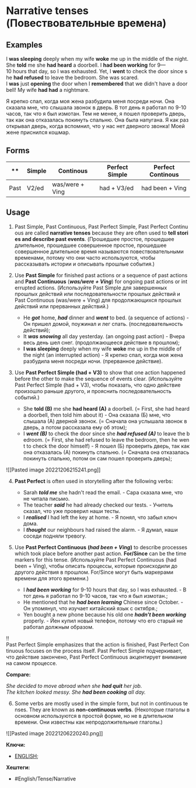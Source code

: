 
# Narrative tenses (Повествовательные времена)

## Examples

I **was sleeping** deeply when my wife **woke** me up in the middle of the night. She **told** me she **had heard** a doorbell. I **had been working** for 9—10 hours that day, so I was exhausted. Yet, I **went** to check the door since she **had refused** to leave the bedroom. She was scared.
I **was** just **opening** the door when I **remembered** that we didn't have a doorbell! My wife **had had** a nightmare.

Я крепко спал, когда моя жена разбудила меня посреди ночи. Она сказала мне, что слышала звонок в дверь. В тот день я работал по 9-10 часов, так что я был измотан. Тем не менее, я пошел проверить дверь, так как она отказалась покинуть спальню. Она была напугана.
Я как раз открывал дверь, когда вспомнил, что у нас нет дверного звонка! Моей жене приснился кошмар.


## Forms

 ** | Simple | Continous | Perfect Simple | Perfect Continous
  ---|----|---|----|----
Past | V2/ed | was/were + Ving | had + V3/ed | had been + Ving 


## Usage

1) Past Simple, Past Continuous, Past Perfect Simple, Past Perfect Continuous are called **narrative tenses** because they are often used to **tell stories and describe past events**. (Прошедшее простое, прошедшее длительное, прошедшее совершенное простое, прошедшее совершенное длительное время называются повествовательными временами, потому что они часто используются, чтобы рассказывать истории и описывать прошлые события.)

2) Use **Past Simple** for finished past actions or a sequence of past actions and **Past Continuous** (**_was/were + Ving_**) for ongoing past actions or interrupted actions. (Используйте Past Simple для завершенных прошлых действий или последовательности прошлых действий и Past Continuous (was/were + Ving) для продолжающихся прошлых действий или прерванных действий.)
	- He **_got_** home, **_had_** dinner and **_went_** to bed. (a sequence of actions) - Он пришел домой, поужинал и лег спать. (последовательность действий);
	- It **_was snowing_** all day yesterday. (an ongoing past action) - Вчера весь день шел снег. (продолжающееся действие в прошлом);
	- **I was sleeping** deeply when my wife **woke** me up in the middle of the night (an interrupted action) - Я крепко спал, когда моя жена разбудила меня посреди ночи. (прерванное действие).

3) Use **Past Perfect Simple (had + V3)** to show that one action happened before the other to make the sequence of events clear. (Используйте Past Perfect Simple (had + V3), чтобы показать, что одно действие произошло раньше другого, и прояснить последовательность событий.)
	- She **told (B)** me she **had heard (A)** a doorbell. (= First, she had heard a doorbell, then told him about it) - Она сказала (Б) мне, что слышала (А) дверной звонок. (= Сначала она услышала звонок в дверь, а потом рассказала ему об этом);
	- I **_went (B)_** to check the door since she **_had refused (A)_** to leave the bedroom. (= First, she had refused to leave the bedroom, then he went to check the door himself) - Я пошел (Б) проверить дверь, так как она отказалась (А) покинуть спальню. (= Сначала она отказалась покинуть спальню, потом он сам пошел проверить дверь);

![[Pasted image 20221206215241.png]]

4) **Past Perfect** is often used in storytelling after the following verbs:
	- Sarah **_told me_** she hadn't read the email. - Сара сказала мне, что не читала письмо.
	- The teacher **_said_** he had already checked our tests. - Учитель сказал, что уже проверил наши тесты.
	- I **_realised_** I had left the key at home. - Я понял, что забыл ключ дома.
	- I **_thought_** our neighbours had raised the alarm. - Я думал, наши соседи подняли тревогу.

5) Use **Past Perfect Continuous** **(_had been + Ving_)** to describe processes which took place before another past action. **For/Since** can be the time markers for this tense. (Используйте Past Perfect Continuous (had been + Ving), чтобы описать процессы, которые происходили до другого действия в прошлом. For/Since могут быть маркерами времени для этого времени.)
	- I **_had been working_** for 9-10 hours that day, so I was exhausted. - В тот день я работал по 9-10 часов, так что я был измотан.;
	- He mentioned that he **_had been learning_** Chinese since October. - Он упомянул, что изучает китайский язык с октября.;
	- Yen bought a new phone because his old one **_hadn't been working_** properly. - Йен купил новый телефон, потому что его старый не работал должным образом.

!! Past Perfect Simple emphasizes that the action is finished, Past Perfect Continuous focuses on the process itself.
Past Perfect Simple подчеркивает, что действие закончено, Past Perfect Continuous акцентирует внимание на самом процессе.

**Compare:**

_She decided to move abroad when she **had quit** her job._
_The kitchen looked messy. She **had been cooking** all day._

6) Some verbs are mostly used in the simple form, but not in continuous tenses. They are known as **non-continuous verbs**. (Некоторые глаголы в основном используются в простой форме, но не в длительном времени. Они известны как непродолжительные глаголы.)

![[Pasted image 20221206220240.png]]



**Ключи:**
- [ENGLISH](ENGLISH);

**Хештеги:**
- #English/Tense/Narrative